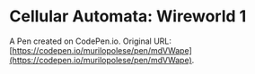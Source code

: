 # Cellular Automata: Wireworld 1

A Pen created on CodePen.io. Original URL: [https://codepen.io/murilopolese/pen/mdVWape](https://codepen.io/murilopolese/pen/mdVWape).


